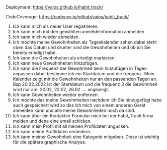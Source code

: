 Deployment: https://vajos.github.io/habit_track/

CodeCoverage: https://codecov.io/github/vajos/habit_track/


1. Ich kann mich als neuer User registrieren.
2. Ich kann mich mit den gewählten anmeldeinformation anmelden.
3. Ich kann mich wieder abmelden.
4. Ich möchte meine Gewohnheiten als Tageskalender sehen dabei steht oben das Datum und drunter sind die Gewohnheiten und ob ich Sie bereits erledigt habe.
5. Ich kann die Gewohnheiten als erledigt markieren.
6. Ich kann neue Gewohnheiten hinzufügen.
7. Ich kann die Frequenz der Gewohnheit beim hinzufügen in Tagen anpassen dabei bestimme ich ein Startdatum und die frequenz. Mein Kalender zeigt mir die Gewohnheiten nur an den passenden Tagen an. Bsp 20.02.2022 ist der Startdatum und die frequenz 3 die Gewohnheit wird nur am: 20.02, 23.02, 26.02 .... angezeigt.
8. Ich kann Gewohnheiten wieder entfernen.
9. Ich möchte das meine Gewohnheiten nachdem ich Sie hinzugefügt habe auch gespeichert wird so das ich mich von einem anderen Gerät anmelden kann und alle meine Gewohnheiten noch da sind.
10. Ich kann über ein Kontaktier Formular mich bei der habit_Track firma melden und dene eine email schicken.
11. Ich kann mein Profil mit all meinen Profildaten angucken.
12. Ich kann meine Profildaten verändern.
13. Ich kann meiner Gewohnheit eine Kategorie mitgeben. Diese ist wichtig für die spätere graphische Analyse.
